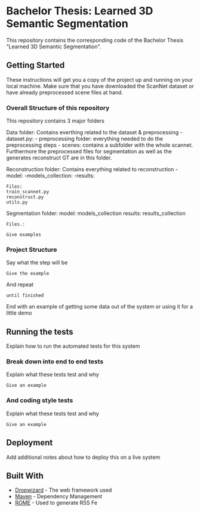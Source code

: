 # Bachelor Thesis: Learned 3D Semantic Segmentation

This repository contains the corresponding code of the Bachelor Thesis "Learned 3D Semantic Segmentation". 

## Getting Started

These instructions will get you a copy of the project up and running on your local machine. Make sure that you have downloaded the ScanNet dataset or have already preprocessed scene files at hand. 

### Overall Structure of this repository

This repository contains 3 major folders

Data folder: Contains everthing related to the dataset & preprocessing
    - dataset.py: 
    - preprocessing folder: everything needed to do the preprocessing steps
    - scenes: contains a subfolder with the whole scannet. Furthermore the preprocessed files for segmentation as well as the generates reconstruct GT are in this folder.

Reconstruction folder: Contains everything related to reconstruction
    -model: 
    -models_collection:
    -results: 

    Files: 
    train_scannet.py
    reconstruct.py
    utils.py


Segmentation folder:
    model:
    models_collection
    results:
    results_collection

    Files.:
    

```
Give examples
```

### Project Structure


Say what the step will be

```
Give the example
```

And repeat

```
until finished
```

End with an example of getting some data out of the system or using it for a little demo

## Running the tests

Explain how to run the automated tests for this system

### Break down into end to end tests

Explain what these tests test and why

```
Give an example
```

### And coding style tests

Explain what these tests test and why

```
Give an example
```

## Deployment

Add additional notes about how to deploy this on a live system

## Built With

* [Dropwizard](http://www.dropwizard.io/1.0.2/docs/) - The web framework used
* [Maven](https://maven.apache.org/) - Dependency Management
* [ROME](https://rometools.github.io/rome/) - Used to generate RSS Fe

